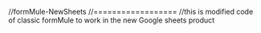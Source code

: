 //formMule-NewSheets
//==================
//this is modified code of classic formMule to work in the new Google sheets product
